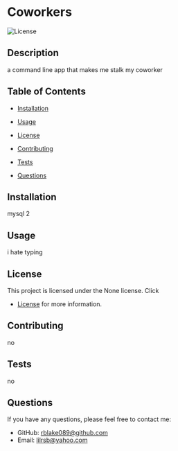 # Coworkers 

![License](https://img.shields.io/badge/license-None-blue.svg)

## Description

a command line app that makes me stalk my coworker 

## Table of Contents

- [Installation](#installation)
- [Usage](#usage)

- [License](#license)

- [Contributing](#contributing)
- [Tests](#tests)
- [Questions](#questions)

## Installation

mysql 2

## Usage

i hate typing 

## License

This project is licensed under the None license. Click 
- [License](#license)
 for more information.

## Contributing

no

## Tests

no

## Questions

If you have any questions, please feel free to contact me:

- GitHub: [rblake089@github.com](https://github.com/rblake089@github.com)
- Email: lilrsb@yahoo.com
